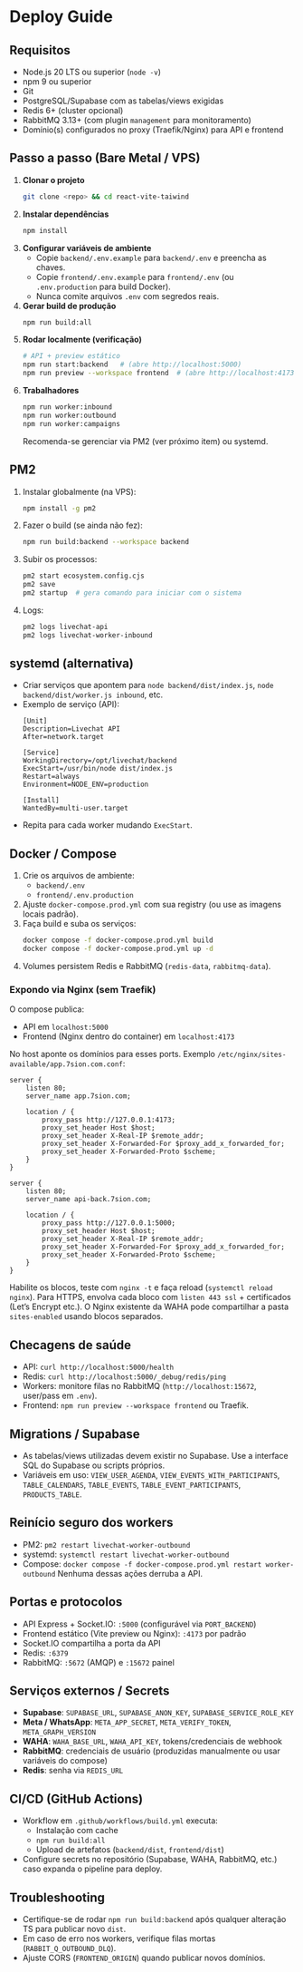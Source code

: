 # Deploy Guide

## Requisitos
- Node.js 20 LTS ou superior (`node -v`)
- npm 9 ou superior
- Git
- PostgreSQL/Supabase com as tabelas/views exigidas
- Redis 6+ (cluster opcional)
- RabbitMQ 3.13+ (com plugin `management` para monitoramento)
- Domínio(s) configurados no proxy (Traefik/Nginx) para API e frontend

## Passo a passo (Bare Metal / VPS)
1. **Clonar o projeto**
   ```bash
   git clone <repo> && cd react-vite-taiwind
   ```
2. **Instalar dependências**
   ```bash
   npm install
   ```
3. **Configurar variáveis de ambiente**
   - Copie `backend/.env.example` para `backend/.env` e preencha as chaves.
   - Copie `frontend/.env.example` para `frontend/.env` (ou `.env.production` para build Docker).
   - Nunca comite arquivos `.env` com segredos reais.
4. **Gerar build de produção**
   ```bash
   npm run build:all
   ```
5. **Rodar localmente (verificação)**
   ```bash
   # API + preview estático
   npm run start:backend   # (abre http://localhost:5000)
   npm run preview --workspace frontend  # (abre http://localhost:4173)
   ```
6. **Trabalhadores**
   ```bash
   npm run worker:inbound
   npm run worker:outbound
   npm run worker:campaigns
   ```
   Recomenda-se gerenciar via PM2 (ver próximo item) ou systemd.

## PM2
1. Instalar globalmente (na VPS):
   ```bash
   npm install -g pm2
   ```
2. Fazer o build (se ainda não fez):
   ```bash
   npm run build:backend --workspace backend
   ```
3. Subir os processos:
   ```bash
   pm2 start ecosystem.config.cjs
   pm2 save
   pm2 startup  # gera comando para iniciar com o sistema
   ```
4. Logs:
   ```bash
   pm2 logs livechat-api
   pm2 logs livechat-worker-inbound
   ```

## systemd (alternativa)
- Criar serviços que apontem para `node backend/dist/index.js`, `node backend/dist/worker.js inbound`, etc.
- Exemplo de serviço (API):
  ```
  [Unit]
  Description=Livechat API
  After=network.target

  [Service]
  WorkingDirectory=/opt/livechat/backend
  ExecStart=/usr/bin/node dist/index.js
  Restart=always
  Environment=NODE_ENV=production

  [Install]
  WantedBy=multi-user.target
  ```
- Repita para cada worker mudando `ExecStart`.

## Docker / Compose
1. Crie os arquivos de ambiente:
   - `backend/.env`
   - `frontend/.env.production`
2. Ajuste `docker-compose.prod.yml` com sua registry (ou use as imagens locais padrão).
3. Faça build e suba os serviços:
   ```bash
   docker compose -f docker-compose.prod.yml build
   docker compose -f docker-compose.prod.yml up -d
   ```
4. Volumes persistem Redis e RabbitMQ (`redis-data`, `rabbitmq-data`).

### Expondo via Nginx (sem Traefik)
O compose publica:
- API em `localhost:5000`
- Frontend (Nginx dentro do container) em `localhost:4173`

No host aponte os domínios para esses ports. Exemplo `/etc/nginx/sites-available/app.7sion.com.conf`:
```nginx
server {
    listen 80;
    server_name app.7sion.com;

    location / {
        proxy_pass http://127.0.0.1:4173;
        proxy_set_header Host $host;
        proxy_set_header X-Real-IP $remote_addr;
        proxy_set_header X-Forwarded-For $proxy_add_x_forwarded_for;
        proxy_set_header X-Forwarded-Proto $scheme;
    }
}

server {
    listen 80;
    server_name api-back.7sion.com;

    location / {
        proxy_pass http://127.0.0.1:5000;
        proxy_set_header Host $host;
        proxy_set_header X-Real-IP $remote_addr;
        proxy_set_header X-Forwarded-For $proxy_add_x_forwarded_for;
        proxy_set_header X-Forwarded-Proto $scheme;
    }
}
```
Habilite os blocos, teste com `nginx -t` e faça reload (`systemctl reload nginx`). Para HTTPS, envolva cada bloco com `listen 443 ssl` + certificados (Let’s Encrypt etc.). O Nginx existente da WAHA pode compartilhar a pasta `sites-enabled` usando blocos separados.

## Checagens de saúde
- API: `curl http://localhost:5000/health`
- Redis: `curl http://localhost:5000/_debug/redis/ping`
- Workers: monitore filas no RabbitMQ (`http://localhost:15672`, user/pass em `.env`).
- Frontend: `npm run preview --workspace frontend` ou Traefik.

## Migrations / Supabase
- As tabelas/views utilizadas devem existir no Supabase. Use a interface SQL do Supabase ou scripts próprios.
- Variáveis em uso: `VIEW_USER_AGENDA`, `VIEW_EVENTS_WITH_PARTICIPANTS`, `TABLE_CALENDARS`, `TABLE_EVENTS`, `TABLE_EVENT_PARTICIPANTS`, `PRODUCTS_TABLE`.

## Reinício seguro dos workers
- PM2: `pm2 restart livechat-worker-outbound`
- systemd: `systemctl restart livechat-worker-outbound`
- Compose: `docker compose -f docker-compose.prod.yml restart worker-outbound`
  Nenhuma dessas ações derruba a API.

## Portas e protocolos
- API Express + Socket.IO: `:5000` (configurável via `PORT_BACKEND`)
- Frontend estático (Vite preview ou Nginx): `:4173` por padrão
- Socket.IO compartilha a porta da API
- Redis: `:6379`
- RabbitMQ: `:5672` (AMQP) e `:15672` painel

## Serviços externos / Secrets
- **Supabase**: `SUPABASE_URL`, `SUPABASE_ANON_KEY`, `SUPABASE_SERVICE_ROLE_KEY`
- **Meta / WhatsApp**: `META_APP_SECRET`, `META_VERIFY_TOKEN`, `META_GRAPH_VERSION`
- **WAHA**: `WAHA_BASE_URL`, `WAHA_API_KEY`, tokens/credenciais de webhook
- **RabbitMQ**: credenciais de usuário (produzidas manualmente ou usar variáveis do compose)
- **Redis**: senha via `REDIS_URL`

## CI/CD (GitHub Actions)
- Workflow em `.github/workflows/build.yml` executa:
  - Instalação com cache
  - `npm run build:all`
  - Upload de artefatos (`backend/dist`, `frontend/dist`)
- Configure secrets no repositório (Supabase, WAHA, RabbitMQ, etc.) caso expanda o pipeline para deploy.

## Troubleshooting
- Certifique-se de rodar `npm run build:backend` após qualquer alteração TS para publicar novo `dist`.
- Em caso de erro nos workers, verifique filas mortas (`RABBIT_Q_OUTBOUND_DLQ`).
- Ajuste CORS (`FRONTEND_ORIGIN`) quando publicar novos domínios.
